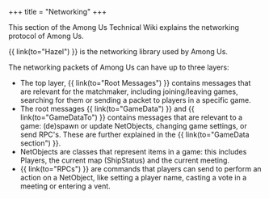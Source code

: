 +++
title = "Networking"
+++

This section of the Among Us Technical Wiki explains the networking protocol of Among Us.

{{ link(to="Hazel") }} is the networking library used by Among Us.

The networking packets of Among Us can have up to three layers:

- The top layer, {{ link(to="Root Messages") }} contains messages that are relevant for the matchmaker, including joining/leaving games, searching for them or sending a packet to players in a specific game.
- The root messages {{ link(to="GameData") }} and {{ link(to="GameDataTo") }} contains messages that are relevant to a game: (de)spawn or update NetObjects, changing game settings, or send RPC's. These are further explained in the {{ link(to="GameData section") }}.
- NetObjects are classes that represent items in a game: this includes Players, the current map (ShipStatus) and the current meeting.
- {{ link(to="RPCs") }} are commands that players can send to perform an action on a NetObject, like setting a player name, casting a vote in a meeting or entering a vent.
